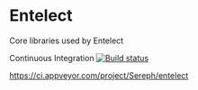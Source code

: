 Entelect
========

Core libraries used by Entelect

Continuous Integration [![Build status](https://ci.appveyor.com/api/projects/status/4hvvtb3gg6q94db5/branch/master)](https://ci.appveyor.com/project/Sereph/entelect/branch/master)

https://ci.appveyor.com/project/Sereph/entelect
